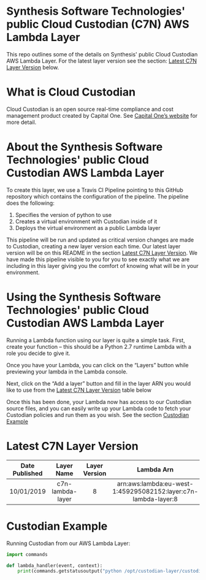 # Synthesis Software Technologies' public Cloud Custodian (C7N) AWS Lambda Layer 

This repo outlines some of the details on Synthesis' public Cloud Custodian AWS Lambda Layer. For the latest layer version see the section: [Latest C7N Layer Version](#versions) below.

# What is Cloud Custodian
Cloud Custodian is an open source real-time compliance and cost management product created by Capital One. See [Capital One’s website](https://www.capitalone.io/docs/index.html) for more detail.

# About the Synthesis Software Technologies' public Cloud Custodian AWS Lambda Layer 
To create this layer, we use a Travis CI Pipeline pointing to this GitHub repository which contains the configuration of the pipeline.
The pipeline does the following:

1.	Specifies the version of python to use
2.	Creates a virtual environment with Custodian inside of it
3.	Deploys the virtual environment as a public Lambda layer

This pipeline will be run and updated as critical version changes are made to Custodian, creating a new layer version each time. Our latest layer version will be on this README in the section [Latest C7N Layer Version](#versions). We have made this pipeline visible to you for you to see exactly what we are including in this layer giving you the comfort of knowing what will be in your environment.

# Using the Synthesis Software Technologies' public Cloud Custodian AWS Lambda Layer 
Running a Lambda function using our layer is quite a simple task. First, create your function – this should be a Python 2.7 runtime Lambda with a role you decide to give it.

Once you have your Lambda, you can click on the “Layers” button while previewing your lambda in the Lambda console.

Next, click on the “Add a layer” button and fill in the layer ARN you would like to use from the [Latest C7N Layer Version](#versions) table below   

Once this has been done, your Lambda now has access to our Custodian source files, and you can easily write up your Lambda code to fetch your Custodian policies and run them as you wish. See the section [Custodian Example](#Example)

# Latest C7N Layer Version <a id="versions"></a>
|Date Published | Layer Name | Layer Version | Lambda Arn| Compatable runtime |
|:-----------:|:-----------:|:-----------:|:-----------:|--------:|
| 10/01/2019 | c7n-lambda-layer | 8 | arn:aws:lambda:eu-west-1:459295082152:layer:c7n-lambda-layer:8 | Python 2.7.12 |

# Custodian Example <a id="Example"></a>
Running Custodian from our AWS Lambda Layer:

```python
import commands

def lambda_handler(event, context):
    print(commands.getstatusoutput("python /opt/custodian-layer/custodian schema ec2"))
```